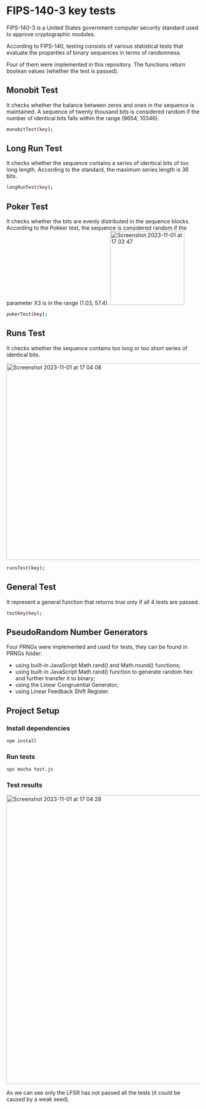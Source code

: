 # FIPS-140-3 key tests

FIPS-140-3 is a United States government computer security standard 
used to approve cryptographic modules.

According to FIPS-140, testing consists of various statistical tests 
that evaluate the properties of binary sequences in terms of randomness.

Four of them were implemented in this repository. The functions return 
boolean values (whether the test is passed).
## Monobit Test
It checks whether the balance between zeros and ones in the sequence is maintained.
A sequence of twenty thousand bits is considered random if the number of 
identical bits falls within the range (9654, 10346).

```sh
monobitTest(key);
```

## Long Run Test

It checks whether the sequence contains a series of identical bits of too long length.
According to the standard, the maximum series length is 36 bits.

```sh
longRunTest(key);
```
## Poker Test
It checks whether the bits are evenly distributed in the sequence blocks.
According to the Pokker test, the sequence is considered random 
if the parameter X3 is in the range (1.03, 57.4).
<img width="193" alt="Screenshot 2023-11-01 at 17 03 47" src="https://github.com/mllwchrry/key-test-fips-140/assets/72436706/21f00fb2-7b11-4915-8ea7-36c404995449">


```sh
pokerTest(key);
```

## Runs Test
It checks whether the sequence contains too long or too short series of identical bits.

<img width="513" alt="Screenshot 2023-11-01 at 17 04 08" src="https://github.com/mllwchrry/key-test-fips-140/assets/72436706/6628602a-2588-46ab-b07e-a69b2911b374">

```sh
runsTest(key);
```

## General Test
It represent a general function that returns true only if all 4 tests are passed.
```sh
testKey(key);
```

## PseudoRandom Number Generators
Four PRNGs were implemented and used for tests, they can be found in PRNGs folder:

- using built-in JavaScript Math.rand() and Math.round() functions;
- using built-in JavaScript Math.rand() function to generate random hex and further transfer it to binary;
- using the Linear Congruential Generator;
- using Linear Feedback Shift Register.

## Project Setup

### Install dependencies
```sh
npm install
```

### Run tests


```sh
npx mocha test.js
```

### Test results

<img width="754" alt="Screenshot 2023-11-01 at 17 04 28" src="https://github.com/mllwchrry/key-test-fips-140/assets/72436706/77046208-2a22-460a-8afe-31966f93a91c">

As we can see only the LFSR has not passed all the tests (it could be caused by a weak seed).
